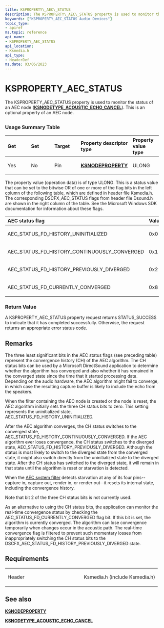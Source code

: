 ```yaml
---
title: KSPROPERTY\_AEC\_STATUS
description: The KSPROPERTY\_AEC\_STATUS property is used to monitor the status of an AEC node (KSNODETYPE\_ACOUSTIC\_ECHO\_CANCEL). This is an optional property of an AEC node.
keywords: ["KSPROPERTY_AEC_STATUS Audio Devices"]
topic_type:
- apiref
ms.topic: reference
api_name:
- KSPROPERTY_AEC_STATUS
api_location:
- Ksmedia.h
api_type:
- HeaderDef
ms.date: 03/06/2023
---
```



# KSPROPERTY\_AEC\_STATUS


The KSPROPERTY\_AEC\_STATUS property is used to monitor the status of an AEC node ([**KSNODETYPE\_ACOUSTIC\_ECHO\_CANCEL**](ksnodetype-acoustic-echo-cancel.md)). This is an optional property of an AEC node.

## <span id="ddk_ksproperty_aec_status_ks"></span><span id="DDK_KSPROPERTY_AEC_STATUS_KS"></span>


### <span id="Usage_Summary_Table"></span><span id="usage_summary_table"></span><span id="USAGE_SUMMARY_TABLE"></span>Usage Summary Table

<table>
<colgroup>
<col width="20%" />
<col width="20%" />
<col width="20%" />
<col width="20%" />
<col width="20%" />
</colgroup>
<thead>
<tr class="header">
<th align="left">Get</th>
<th align="left">Set</th>
<th align="left">Target</th>
<th align="left">Property descriptor type</th>
<th align="left">Property value type</th>
</tr>
</thead>
<tbody>
<tr class="odd">
<td align="left"><p>Yes</p></td>
<td align="left"><p>No</p></td>
<td align="left"><p>Pin</p></td>
<td align="left"><p><a href="/windows-hardware/drivers/ddi/ksmedia/ns-ksmedia-ksnodeproperty" data-raw-source="[&lt;strong&gt;KSNODEPROPERTY&lt;/strong&gt;](/windows-hardware/drivers/ddi/ksmedia/ns-ksmedia-ksnodeproperty)"><strong>KSNODEPROPERTY</strong></a></p></td>
<td align="left"><p>ULONG</p></td>
</tr>
</tbody>
</table>

 

The property value (operation data) is of type ULONG. This is a status value that can be set to the bitwise OR of one or more of the flag bits in the left column of the following table, which are defined in header file Ksmedia.h. The corresponding DSCFX\_AEC\_STATUS flags from header file Dsound.h are shown in the right column of the table. See the Microsoft Windows SDK documentation for information about these flags.

<table>
<colgroup>
<col width="33%" />
<col width="33%" />
<col width="33%" />
</colgroup>
<thead>
<tr class="header">
<th align="left">AEC status flag</th>
<th align="left">Value</th>
<th align="left">DSCFX_AEC_STATUS flag</th>
</tr>
</thead>
<tbody>
<tr class="odd">
<td align="left"><p>AEC_STATUS_FD_HISTORY_UNINITIALIZED</p></td>
<td align="left"><p>0x0</p></td>
<td align="left"><p>DSCFX_AEC_STATUS_HISTORY_UNINITIALIZED</p></td>
</tr>
<tr class="even">
<td align="left"><p>AEC_STATUS_FD_HISTORY_CONTINUOUSLY_CONVERGED</p></td>
<td align="left"><p>0x1</p></td>
<td align="left"><p>DSCFX_AEC_STATUS_HISTORY_CONTINUOUSLY_CONVERGED</p></td>
</tr>
<tr class="odd">
<td align="left"><p>AEC_STATUS_FD_HISTORY_PREVIOUSLY_DIVERGED</p></td>
<td align="left"><p>0x2</p></td>
<td align="left"><p>DSCFX_AEC_STATUS_HISTORY_PREVIOUSLY_DIVERGED</p></td>
</tr>
<tr class="even">
<td align="left"><p>AEC_STATUS_FD_CURRENTLY_CONVERGED</p></td>
<td align="left"><p>0x8</p></td>
<td align="left"><p>DSCFX_AEC_STATUS_CURRENTLY_CONVERGED</p></td>
</tr>
</tbody>
</table>

 

### <span id="Return_Value"></span><span id="return_value"></span><span id="RETURN_VALUE"></span>Return Value

A KSPROPERTY\_AEC\_STATUS property request returns STATUS\_SUCCESS to indicate that it has completed successfully. Otherwise, the request returns an appropriate error status code.

## Remarks

The three least significant bits in the AEC status flags (see preceding table) represent the convergence history (CH) of the AEC algorithm. The CH status bits can be used by a Microsoft DirectSound application to determine whether the algorithm has converged and also whether it has remained in the converged state since the time that it started processing data. Depending on the audio hardware, the AEC algorithm might fail to converge, in which case the resulting capture buffer is likely to include the echo from the speakers.

When the filter containing the AEC node is created or the node is reset, the AEC algorithm initially sets the three CH status bits to zero. This setting represents the uninitialized state, AEC\_STATUS\_FD\_HISTORY\_UNINITIALIZED.

After the AEC algorithm converges, the CH status switches to the converged state, AEC\_STATUS\_FD\_HISTORY\_CONTINUOUSLY\_CONVERGED. If the AEC algorithm ever loses convergence, the CH status switches to the diverged state, AEC\_STATUS\_FD\_HISTORY\_PREVIOUSLY\_DIVERGED. Although the status is most likely to switch to the diverged state from the converged state, it might also switch directly from the uninitialized state to the diverged state. After the CH status has switched to the diverged state, it will remain in that state until the algorithm is reset or starvation is detected.

When the [AEC system filter](./aec-system-filter.md) detects starvation at any of its four pins--capture in, capture out, render in, or render out--it resets its internal state, including the convergence history.

Note that bit 2 of the three CH status bits is not currently used.

As an alternative to using the CH status bits, the application can monitor the real-time convergence status by checking the AEC\_STATUS\_FD\_CURRENTLY\_CONVERGED flag bit. If this bit is set, the algorithm is currently converged. The algorithm can lose convergence temporarily when changes occur in the acoustic path. The real-time convergence flag is filtered to prevent such momentary losses from inappropriately switching the CH status bits to the DSCFX\_AEC\_STATUS\_FD\_HISTORY\_PREVIOUSLY\_DIVERGED state.

## Requirements

<table>
<colgroup>
<col width="50%" />
<col width="50%" />
</colgroup>
<tbody>
<tr class="odd">
<td align="left"><p>Header</p></td>
<td align="left">Ksmedia.h (include Ksmedia.h)</td>
</tr>
</tbody>
</table>

## <span id="see_also"></span>See also


[**KSNODEPROPERTY**](/windows-hardware/drivers/ddi/ksmedia/ns-ksmedia-ksnodeproperty)

[**KSNODETYPE\_ACOUSTIC\_ECHO\_CANCEL**](ksnodetype-acoustic-echo-cancel.md)

